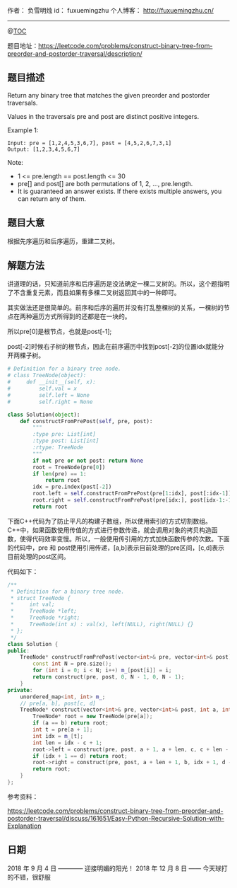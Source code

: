 
作者： 负雪明烛
id：	fuxuemingzhu
个人博客：	http://fuxuemingzhu.cn/

---
@[TOC](目录)


题目地址：https://leetcode.com/problems/construct-binary-tree-from-preorder-and-postorder-traversal/description/

## 题目描述

Return any binary tree that matches the given preorder and postorder traversals.

Values in the traversals pre and post are distinct positive integers.

 

Example 1:

    Input: pre = [1,2,4,5,3,6,7], post = [4,5,2,6,7,3,1]
    Output: [1,2,3,4,5,6,7]
 

Note:

- 1 <= pre.length == post.length <= 30
- pre[] and post[] are both permutations of 1, 2, ..., pre.length.
- It is guaranteed an answer exists. If there exists multiple answers, you can return any of them.

## 题目大意

根据先序遍历和后序遍历，重建二叉树。

## 解题方法

讲道理的话，只知道前序和后序遍历是没法确定一棵二叉树的。所以，这个题指明了不含重复元素，而且如果有多棵二叉树返回其中的一种即可。

其实做法还是很简单的。前序和后序的遍历并没有打乱整棵树的关系，一棵树的节点在两种遍历方式所得到的还都是在一块的。

所以pre[0]是根节点，也就是post[-1];

post[-2]时候右子树的根节点，因此在前序遍历中找到post[-2]的位置idx就能分开两棵子树。

```python
# Definition for a binary tree node.
# class TreeNode(object):
#     def __init__(self, x):
#         self.val = x
#         self.left = None
#         self.right = None

class Solution(object):
    def constructFromPrePost(self, pre, post):
        """
        :type pre: List[int]
        :type post: List[int]
        :rtype: TreeNode
        """
        if not pre or not post: return None
        root = TreeNode(pre[0])
        if len(pre) == 1:
            return root
        idx = pre.index(post[-2])
        root.left = self.constructFromPrePost(pre[1:idx], post[:idx-1])
        root.right = self.constructFromPrePost(pre[idx:], post[idx-1:-1])
        return root
```

下面C++代码为了防止平凡的构建子数组，所以使用索引的方式切割数组。C++中，如果函数使用传值的方式进行参数传递，就会调用对象的拷贝构造函数，使得代码效率变慢。所以，一般使用传引用的方式加快函数传参的次数。下面的代码中，pre 和 post使用引用传递，[a,b]表示目前处理的pre区间，[c,d]表示目前处理的post区间。

代码如下：

```cpp
/**
 * Definition for a binary tree node.
 * struct TreeNode {
 *     int val;
 *     TreeNode *left;
 *     TreeNode *right;
 *     TreeNode(int x) : val(x), left(NULL), right(NULL) {}
 * };
 */
class Solution {
public:
    TreeNode* constructFromPrePost(vector<int>& pre, vector<int>& post) {
        const int N = pre.size();
        for (int i = 0; i < N; i++) m_[post[i]] = i;
        return construct(pre, post, 0, N - 1, 0, N - 1);
    }
private:
    unordered_map<int, int> m_;
    // pre[a, b], post[c, d]
    TreeNode* construct(vector<int>& pre, vector<int>& post, int a, int b, int c, int d) {
        TreeNode* root = new TreeNode(pre[a]);
        if (a == b) return root;
        int t = pre[a + 1];
        int idx = m_[t];
        int len = idx - c + 1;
        root->left = construct(pre, post, a + 1, a + len, c, c + len - 1);
        if (idx + 1 == d) return root;
        root->right = construct(pre, post, a + len + 1, b, idx + 1, d - 1);
        return root;
    }
};
```


参考资料：

https://leetcode.com/problems/construct-binary-tree-from-preorder-and-postorder-traversal/discuss/161651/Easy-Python-Recursive-Solution-with-Explanation
## 日期

2018 年 9 月 4 日 ———— 迎接明媚的阳光！
2018 年 12 月 8 日 —— 今天球打的不错，很舒服
